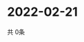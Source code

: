 # 2022-02-21
  共 0条

  <!-- BEGIN -->
  <!-- 最后更新时间Mon Feb 21 2022 07:05:29 GMT+0000 (Coordinated Universal Time) -->
  
  <!-- END -->
  
  